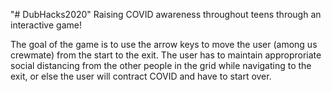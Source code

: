 "# DubHacks2020" Raising COVID awareness throughout teens through an interactive game!

The goal of the game is to use the arrow keys to move the user (among us crewmate) from the start to the exit. The user has to maintain approproriate social distancing from the other people in the grid while navigating to the exit, or else the user will contract COVID and have to start over.


